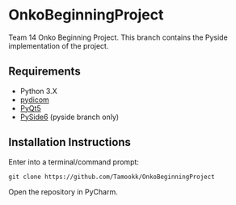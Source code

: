 # OnkoBeginningProject
Team 14 Onko Beginning Project. This branch contains the Pyside implementation of the project.

## Requirements
* Python 3.X
* [pydicom](https://github.com/pydicom/pydicom)
* [PyQt5](https://pypi.org/project/PyQt5/)
* [PySide6](https://pypi.org/project/PySide6/) (pyside branch only)

## Installation Instructions

Enter into a terminal/command prompt: 

`git clone https://github.com/Tamookk/OnkoBeginningProject`

Open the repository in PyCharm.
